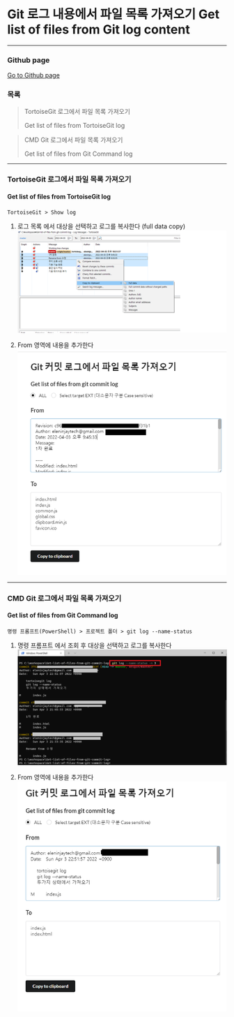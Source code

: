 Git 로그 내용에서 파일 목록 가져오기 Get list of files from Git log content
=============

---------------------------------------

### Github page
[Go to Github page](https://eleninjaytech.github.io/Get-list-of-files-from-git-commit-log/)

### 목록
> TortoiseGit 로그에서 파일 목록 가져오기
> 
> Get list of files from TortoiseGit log

> CMD Git 로그에서 파일 목록 가져오기
> 
> Get list of files from Git Command log

---------------------------------------

### TortoiseGit 로그에서 파일 목록 가져오기
#### Get list of files from TortoiseGit log

    TortoiseGit > Show log

1. 로그 목록 에서 대상을 선택하고 로그를 복사한다 (full data copy)
![ex_screenshot](./img/tgit1.png)

2. From 영역에 내용을 추가한다
![ex_screenshot](./img/tgit2.png)

---------------------------------------

### CMD Git 로그에서 파일 목록 가져오기
#### Get list of files from Git Command log

    명령 프롬프트(PowerShell) > 프로젝트 폴더 > git log --name-status

1. 명령 프롬프트 에서 조회 후 대상을 선택하고 로그를 복사한다
   ![ex_screenshot](./img/cmd1.png)

2. From 영역에 내용을 추가한다
   ![ex_screenshot](./img/cmd2.png)